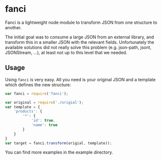 fanci
=====

Fanci is a lightweight node module to transform JSON from one structure to another.

The initial goal was to consume a large JSON from an external library, and transform this in a smaller JSON with the relevant fields.
Unfortunately the available solutions did not really solve this problem (e.g. json-path, jsont, JSONStream, ...), at least not up to this level that we needed.

## Usage

Using `fanci` is very easy. All you need is your original JSON and a template which defines the new structure:

```javascript
var fanci = require('fanci');

var original = require('./origial');
var template = {
    'products': {
        '*': {
            'id': true,
            'name': true
        }
    }
}
var target = fanci.transform(origial, template));
```

You can find more examples in the example directory.
